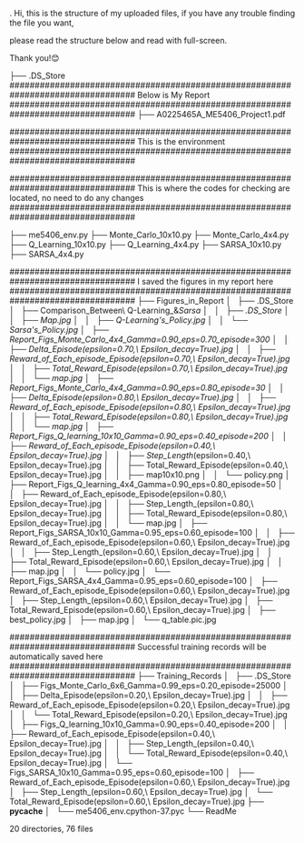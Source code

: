 .
Hi, this is the structure of my uploaded files, if you have any trouble finding the file you want,

please read the structure below and read with full-screen.

Thank you!😊



├── .DS_Store
#################################################################################
Below is My Report
#################################################################################
├── A0225465A_ME5406_Project1.pdf

#################################################################################
This is the environment
#################################################################################


#################################################################################
This is where the codes for checking are located, no need to do any changes
#################################################################################

├── me5406_env.py
├── Monte_Carlo_10x10.py
├── Monte_Carlo_4x4.py
├── Q_Learning_10x10.py
├── Q_Learning_4x4.py
├── SARSA_10x10.py
├── SARSA_4x4.py

#################################################################################
I saved the figures in my report here
#################################################################################
├── Figures_in_Report
│   ├── .DS_Store
│   ├── Comparison_Between\ Q-Learning_&_Sarsa
│   │   ├── .DS_Store
│   │   ├── Map.jpg
│   │   ├── Q-Learning's_Policy.jpg
│   │   └── Sarsa's_Policy.jpg
│   ├── Report_Figs_Monte_Carlo_4x4_Gamma=0.90_eps=0.70_episode=300
│   │   ├── Delta_Episode(epsilon=0.70,\ Epsilon_decay=True).jpg
│   │   ├── Reward_of_Each_episode_Episode(epsilon=0.70,\ Epsilon_decay=True).jpg
│   │   ├── Total_Reward_Episode(epsilon=0.70,\ Epsilon_decay=True).jpg
│   │   └── map.jpg
│   ├── Report_Figs_Monte_Carlo_4x4_Gamma=0.90_eps=0.80_episode=30
│   │   ├── Delta_Episode(epsilon=0.80,\ Epsilon_decay=True).jpg
│   │   ├── Reward_of_Each_episode_Episode(epsilon=0.80,\ Epsilon_decay=True).jpg
│   │   ├── Total_Reward_Episode(epsilon=0.80,\ Epsilon_decay=True).jpg
│   │   └── map.jpg
│   ├── Report_Figs_Q_learning_10x10_Gamma=0.90_eps=0.40_episode=200
│   │   ├── Reward_of_Each_episode_Episode(epsilon=0.40,\ Epsilon_decay=True).jpg
│   │   ├── Step_Length_(epsilon=0.40,\ Epsilon_decay=True).jpg
│   │   ├── Total_Reward_Episode(epsilon=0.40,\ Epsilon_decay=True).jpg
│   │   ├── map10x10.png
│   │   └── policy.png
│   ├── Report_Figs_Q_learning_4x4_Gamma=0.90_eps=0.80_episode=50
│   │   ├── Reward_of_Each_episode_Episode(epsilon=0.80,\ Epsilon_decay=True).jpg
│   │   ├── Step_Length_(epsilon=0.80,\ Epsilon_decay=True).jpg
│   │   ├── Total_Reward_Episode(epsilon=0.80,\ Epsilon_decay=True).jpg
│   │   └── map.jpg
│   ├── Report_Figs_SARSA_10x10_Gamma=0.95_eps=0.60_episode=100
│   │   ├── Reward_of_Each_episode_Episode(epsilon=0.60,\ Epsilon_decay=True).jpg
│   │   ├── Step_Length_(epsilon=0.60,\ Epsilon_decay=True).jpg
│   │   ├── Total_Reward_Episode(epsilon=0.60,\ Epsilon_decay=True).jpg
│   │   ├── map.jpg
│   │   └── policy.jpg
│   └── Report_Figs_SARSA_4x4_Gamma=0.95_eps=0.60_episode=100
│       ├── Reward_of_Each_episode_Episode(epsilon=0.60,\ Epsilon_decay=True).jpg
│       ├── Step_Length_(epsilon=0.60,\ Epsilon_decay=True).jpg
│       ├── Total_Reward_Episode(epsilon=0.60,\ Epsilon_decay=True).jpg
│       ├── best_policy.jpg
│       ├── map.jpg
│       └── q_table.pic.jpg


#################################################################################
Successful training records will be automatically saved here
#################################################################################
├── Training_Records
│   ├── .DS_Store
│   ├── Figs_Monte_Carlo_6x6_Gamma=0.99_eps=0.20_episode=25000
│   │   ├── Delta_Episode(epsilon=0.20,\ Epsilon_decay=True).jpg
│   │   ├── Reward_of_Each_episode_Episode(epsilon=0.20,\ Epsilon_decay=True).jpg
│   │   └── Total_Reward_Episode(epsilon=0.20,\ Epsilon_decay=True).jpg
│   ├── Figs_Q_learning_10x10_Gamma=0.90_eps=0.40_episode=200
│   │   ├── Reward_of_Each_episode_Episode(epsilon=0.40,\ Epsilon_decay=True).jpg
│   │   ├── Step_Length_(epsilon=0.40,\ Epsilon_decay=True).jpg
│   │   └── Total_Reward_Episode(epsilon=0.40,\ Epsilon_decay=True).jpg
│   └── Figs_SARSA_10x10_Gamma=0.95_eps=0.60_episode=100
│       ├── Reward_of_Each_episode_Episode(epsilon=0.60,\ Epsilon_decay=True).jpg
│       ├── Step_Length_(epsilon=0.60,\ Epsilon_decay=True).jpg
│       └── Total_Reward_Episode(epsilon=0.60,\ Epsilon_decay=True).jpg
├── __pycache__
│   └── me5406_env.cpython-37.pyc
└── ReadMe

20 directories, 76 files
